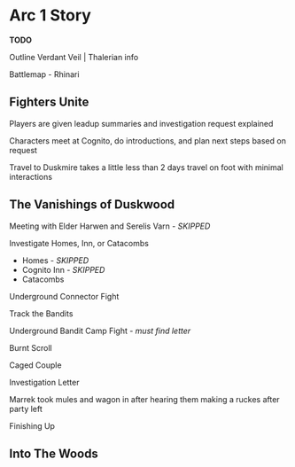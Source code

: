 # Arc 1 Story

**TODO**

Outline Verdant Veil | Thalerian info

Battlemap - Rhinari

## Fighters Unite

Players are given leadup summaries and investigation request explained

Characters meet at Cognito, do introductions, and plan next steps based on request

Travel to Duskmire takes a little less than 2 days travel on foot with minimal interactions

## The Vanishings of Duskwood

Meeting with Elder Harwen and Serelis Varn - *SKIPPED*

Investigate Homes, Inn, or Catacombs
- Homes - *SKIPPED*
- Cognito Inn - *SKIPPED*
- Catacombs

Underground Connector Fight

Track the Bandits

Underground Bandit Camp Fight - *must find letter*

Burnt Scroll

Caged Couple

Investigation Letter

Marrek took mules and wagon in after hearing them making a ruckes after party left

<!-- CURRENTLY HERE -->

Finishing Up

## Into The Woods